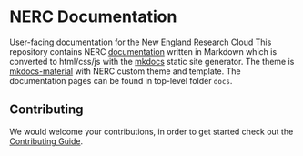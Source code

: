 # NERC Documentation

User-facing documentation for the New England Research Cloud
This repository contains NERC [documentation](https://nerc-project.github.io/nerc-docs/)
written in Markdown which is converted to html/css/js with the
[mkdocs](http://www.mkdocs.org) static site generator. The theme is [mkdocs-material](https://github.com/squidfunk/mkdocs-material)
with NERC custom theme and template. The documentation pages can be found in
top-level folder `docs`.

## Contributing

We would welcome your contributions, in order to get started check out the
[Contributing Guide](https://github.com/nerc-project/nerc-docs/blob/main/CONTRIBUTING.md).
